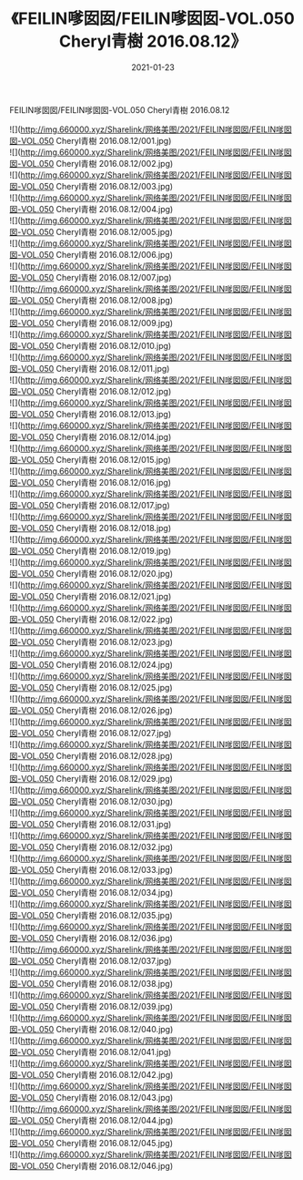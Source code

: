 ﻿---
layout: post
title:  《FEILIN嗲囡囡/FEILIN嗲囡囡-VOL.050 Cheryl青樹 2016.08.12》
date:   2021-01-23
img: http://img.660000.xyz/Sharelink/网络美图/2021/FEILIN嗲囡囡/FEILIN嗲囡囡-VOL.050 Cheryl青樹 2016.08.12/000.jpg
categories: [美女, 清纯, 唯美]
---

FEILIN嗲囡囡/FEILIN嗲囡囡-VOL.050 Cheryl青樹 2016.08.12

 ![](http://img.660000.xyz/Sharelink/网络美图/2021/FEILIN嗲囡囡/FEILIN嗲囡囡-VOL.050 Cheryl青樹 2016.08.12/001.jpg) <br>![](http://img.660000.xyz/Sharelink/网络美图/2021/FEILIN嗲囡囡/FEILIN嗲囡囡-VOL.050 Cheryl青樹 2016.08.12/002.jpg) <br>![](http://img.660000.xyz/Sharelink/网络美图/2021/FEILIN嗲囡囡/FEILIN嗲囡囡-VOL.050 Cheryl青樹 2016.08.12/003.jpg) <br>![](http://img.660000.xyz/Sharelink/网络美图/2021/FEILIN嗲囡囡/FEILIN嗲囡囡-VOL.050 Cheryl青樹 2016.08.12/004.jpg) <br>![](http://img.660000.xyz/Sharelink/网络美图/2021/FEILIN嗲囡囡/FEILIN嗲囡囡-VOL.050 Cheryl青樹 2016.08.12/005.jpg) <br>![](http://img.660000.xyz/Sharelink/网络美图/2021/FEILIN嗲囡囡/FEILIN嗲囡囡-VOL.050 Cheryl青樹 2016.08.12/006.jpg) <br>![](http://img.660000.xyz/Sharelink/网络美图/2021/FEILIN嗲囡囡/FEILIN嗲囡囡-VOL.050 Cheryl青樹 2016.08.12/007.jpg) <br>![](http://img.660000.xyz/Sharelink/网络美图/2021/FEILIN嗲囡囡/FEILIN嗲囡囡-VOL.050 Cheryl青樹 2016.08.12/008.jpg) <br>![](http://img.660000.xyz/Sharelink/网络美图/2021/FEILIN嗲囡囡/FEILIN嗲囡囡-VOL.050 Cheryl青樹 2016.08.12/009.jpg) <br>![](http://img.660000.xyz/Sharelink/网络美图/2021/FEILIN嗲囡囡/FEILIN嗲囡囡-VOL.050 Cheryl青樹 2016.08.12/010.jpg) <br>![](http://img.660000.xyz/Sharelink/网络美图/2021/FEILIN嗲囡囡/FEILIN嗲囡囡-VOL.050 Cheryl青樹 2016.08.12/011.jpg) <br>![](http://img.660000.xyz/Sharelink/网络美图/2021/FEILIN嗲囡囡/FEILIN嗲囡囡-VOL.050 Cheryl青樹 2016.08.12/012.jpg) <br>![](http://img.660000.xyz/Sharelink/网络美图/2021/FEILIN嗲囡囡/FEILIN嗲囡囡-VOL.050 Cheryl青樹 2016.08.12/013.jpg) <br>![](http://img.660000.xyz/Sharelink/网络美图/2021/FEILIN嗲囡囡/FEILIN嗲囡囡-VOL.050 Cheryl青樹 2016.08.12/014.jpg) <br>![](http://img.660000.xyz/Sharelink/网络美图/2021/FEILIN嗲囡囡/FEILIN嗲囡囡-VOL.050 Cheryl青樹 2016.08.12/015.jpg) <br>![](http://img.660000.xyz/Sharelink/网络美图/2021/FEILIN嗲囡囡/FEILIN嗲囡囡-VOL.050 Cheryl青樹 2016.08.12/016.jpg) <br>![](http://img.660000.xyz/Sharelink/网络美图/2021/FEILIN嗲囡囡/FEILIN嗲囡囡-VOL.050 Cheryl青樹 2016.08.12/017.jpg) <br>![](http://img.660000.xyz/Sharelink/网络美图/2021/FEILIN嗲囡囡/FEILIN嗲囡囡-VOL.050 Cheryl青樹 2016.08.12/018.jpg) <br>![](http://img.660000.xyz/Sharelink/网络美图/2021/FEILIN嗲囡囡/FEILIN嗲囡囡-VOL.050 Cheryl青樹 2016.08.12/019.jpg) <br>![](http://img.660000.xyz/Sharelink/网络美图/2021/FEILIN嗲囡囡/FEILIN嗲囡囡-VOL.050 Cheryl青樹 2016.08.12/020.jpg) <br>![](http://img.660000.xyz/Sharelink/网络美图/2021/FEILIN嗲囡囡/FEILIN嗲囡囡-VOL.050 Cheryl青樹 2016.08.12/021.jpg) <br>![](http://img.660000.xyz/Sharelink/网络美图/2021/FEILIN嗲囡囡/FEILIN嗲囡囡-VOL.050 Cheryl青樹 2016.08.12/022.jpg) <br>![](http://img.660000.xyz/Sharelink/网络美图/2021/FEILIN嗲囡囡/FEILIN嗲囡囡-VOL.050 Cheryl青樹 2016.08.12/023.jpg) <br>![](http://img.660000.xyz/Sharelink/网络美图/2021/FEILIN嗲囡囡/FEILIN嗲囡囡-VOL.050 Cheryl青樹 2016.08.12/024.jpg) <br>![](http://img.660000.xyz/Sharelink/网络美图/2021/FEILIN嗲囡囡/FEILIN嗲囡囡-VOL.050 Cheryl青樹 2016.08.12/025.jpg) <br>![](http://img.660000.xyz/Sharelink/网络美图/2021/FEILIN嗲囡囡/FEILIN嗲囡囡-VOL.050 Cheryl青樹 2016.08.12/026.jpg) <br>![](http://img.660000.xyz/Sharelink/网络美图/2021/FEILIN嗲囡囡/FEILIN嗲囡囡-VOL.050 Cheryl青樹 2016.08.12/027.jpg) <br>![](http://img.660000.xyz/Sharelink/网络美图/2021/FEILIN嗲囡囡/FEILIN嗲囡囡-VOL.050 Cheryl青樹 2016.08.12/028.jpg) <br>![](http://img.660000.xyz/Sharelink/网络美图/2021/FEILIN嗲囡囡/FEILIN嗲囡囡-VOL.050 Cheryl青樹 2016.08.12/029.jpg) <br>![](http://img.660000.xyz/Sharelink/网络美图/2021/FEILIN嗲囡囡/FEILIN嗲囡囡-VOL.050 Cheryl青樹 2016.08.12/030.jpg) <br>![](http://img.660000.xyz/Sharelink/网络美图/2021/FEILIN嗲囡囡/FEILIN嗲囡囡-VOL.050 Cheryl青樹 2016.08.12/031.jpg) <br>![](http://img.660000.xyz/Sharelink/网络美图/2021/FEILIN嗲囡囡/FEILIN嗲囡囡-VOL.050 Cheryl青樹 2016.08.12/032.jpg) <br>![](http://img.660000.xyz/Sharelink/网络美图/2021/FEILIN嗲囡囡/FEILIN嗲囡囡-VOL.050 Cheryl青樹 2016.08.12/033.jpg) <br>![](http://img.660000.xyz/Sharelink/网络美图/2021/FEILIN嗲囡囡/FEILIN嗲囡囡-VOL.050 Cheryl青樹 2016.08.12/034.jpg) <br>![](http://img.660000.xyz/Sharelink/网络美图/2021/FEILIN嗲囡囡/FEILIN嗲囡囡-VOL.050 Cheryl青樹 2016.08.12/035.jpg) <br>![](http://img.660000.xyz/Sharelink/网络美图/2021/FEILIN嗲囡囡/FEILIN嗲囡囡-VOL.050 Cheryl青樹 2016.08.12/036.jpg) <br>![](http://img.660000.xyz/Sharelink/网络美图/2021/FEILIN嗲囡囡/FEILIN嗲囡囡-VOL.050 Cheryl青樹 2016.08.12/037.jpg) <br>![](http://img.660000.xyz/Sharelink/网络美图/2021/FEILIN嗲囡囡/FEILIN嗲囡囡-VOL.050 Cheryl青樹 2016.08.12/038.jpg) <br>![](http://img.660000.xyz/Sharelink/网络美图/2021/FEILIN嗲囡囡/FEILIN嗲囡囡-VOL.050 Cheryl青樹 2016.08.12/039.jpg) <br>![](http://img.660000.xyz/Sharelink/网络美图/2021/FEILIN嗲囡囡/FEILIN嗲囡囡-VOL.050 Cheryl青樹 2016.08.12/040.jpg) <br>![](http://img.660000.xyz/Sharelink/网络美图/2021/FEILIN嗲囡囡/FEILIN嗲囡囡-VOL.050 Cheryl青樹 2016.08.12/041.jpg) <br>![](http://img.660000.xyz/Sharelink/网络美图/2021/FEILIN嗲囡囡/FEILIN嗲囡囡-VOL.050 Cheryl青樹 2016.08.12/042.jpg) <br>![](http://img.660000.xyz/Sharelink/网络美图/2021/FEILIN嗲囡囡/FEILIN嗲囡囡-VOL.050 Cheryl青樹 2016.08.12/043.jpg) <br>![](http://img.660000.xyz/Sharelink/网络美图/2021/FEILIN嗲囡囡/FEILIN嗲囡囡-VOL.050 Cheryl青樹 2016.08.12/044.jpg) <br>![](http://img.660000.xyz/Sharelink/网络美图/2021/FEILIN嗲囡囡/FEILIN嗲囡囡-VOL.050 Cheryl青樹 2016.08.12/045.jpg) <br>![](http://img.660000.xyz/Sharelink/网络美图/2021/FEILIN嗲囡囡/FEILIN嗲囡囡-VOL.050 Cheryl青樹 2016.08.12/046.jpg) <br>